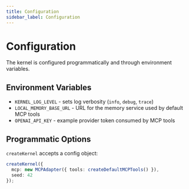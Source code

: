 ```yaml
---
title: Configuration
sidebar_label: Configuration
---
```


# Configuration

The kernel is configured programmatically and through environment variables.

## Environment Variables
- `KERNEL_LOG_LEVEL` - sets log verbosity (`info`, `debug`, `trace`)
- `LOCAL_MEMORY_BASE_URL` - URL for the memory service used by default MCP tools
- `OPENAI_API_KEY` - example provider token consumed by MCP tools

## Programmatic Options
`createKernel` accepts a config object:

```ts
createKernel({
  mcp: new MCPAdapter({ tools: createDefaultMCPTools() }),
  seed: 42
});

```